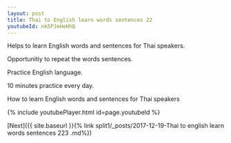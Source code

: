 ```yaml
---
layout: post
title: Thai to English learn words sentences 22 
youtubeId: nk5PJeHeHhQ
---
```

 
 
Helps to learn English words and sentences for Thai speakers.

Opportunitiy to repeat the words sentences. 

Practice English language. 
 
10 minutes practice every day. 
 
How to learn English words and sentences for Thai speakers 
 
{% include youtubePlayer.html id=page.youtubeId %}
 
 
[Next]({{ site.baseurl }}{% link  split1/_posts/2017-12-19-Thai to english learn words sentences 223 .md%})
 
